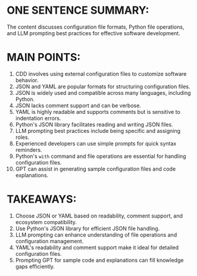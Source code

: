 # ONE SENTENCE SUMMARY:

The content discusses configuration file formats, Python file operations, and LLM prompting best practices for effective software development.

# MAIN POINTS:

1. CDD involves using external configuration files to customize software behavior.
2. JSON and YAML are popular formats for structuring configuration files.
3. JSON is widely used and compatible across many languages, including Python.
4. JSON lacks comment support and can be verbose.
5. YAML is highly readable and supports comments but is sensitive to indentation errors.
6. Python's JSON library facilitates reading and writing JSON files.
7. LLM prompting best practices include being specific and assigning roles.
8. Experienced developers can use simple prompts for quick syntax reminders.
9. Python's `with` command and file operations are essential for handling configuration files.
10. GPT can assist in generating sample configuration files and code explanations.

# TAKEAWAYS:

1. Choose JSON or YAML based on readability, comment support, and ecosystem compatibility.
2. Use Python's JSON library for efficient JSON file handling.
3. LLM prompting can enhance understanding of file operations and configuration management.
4. YAML's readability and comment support make it ideal for detailed configuration files.
5. Prompting GPT for sample code and explanations can fill knowledge gaps efficiently.
